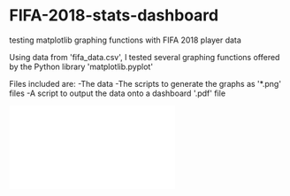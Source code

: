 # FIFA-2018-stats-dashboard
testing matplotlib graphing functions with FIFA 2018 player data

Using data from 'fifa_data.csv', I tested several graphing functions
offered by the Python library 'matplotlib.pyplot'

Files included are:
-The data
-The scripts to generate the graphs as '*.png' files
-A script to output the data onto a dashboard '.pdf' file

![](images/fifa_graphs.pdf)
